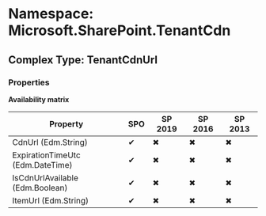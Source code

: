 # Namespace: Microsoft.SharePoint.TenantCdn

## Complex Type: TenantCdnUrl

### Properties

**Availability matrix**

Property | SPO | SP 2019 | SP 2016 | SP 2013
----------|-----|---------|---------|--------
CdnUrl (Edm.String) | ✔ | ✖ | ✖ | ✖
ExpirationTimeUtc (Edm.DateTime) | ✔ | ✖ | ✖ | ✖
IsCdnUrlAvailable (Edm.Boolean) | ✔ | ✖ | ✖ | ✖
ItemUrl (Edm.String) | ✔ | ✖ | ✖ | ✖
